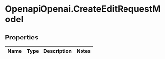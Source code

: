 # OpenapiOpenai.CreateEditRequestModel

## Properties

Name | Type | Description | Notes
------------ | ------------- | ------------- | -------------


